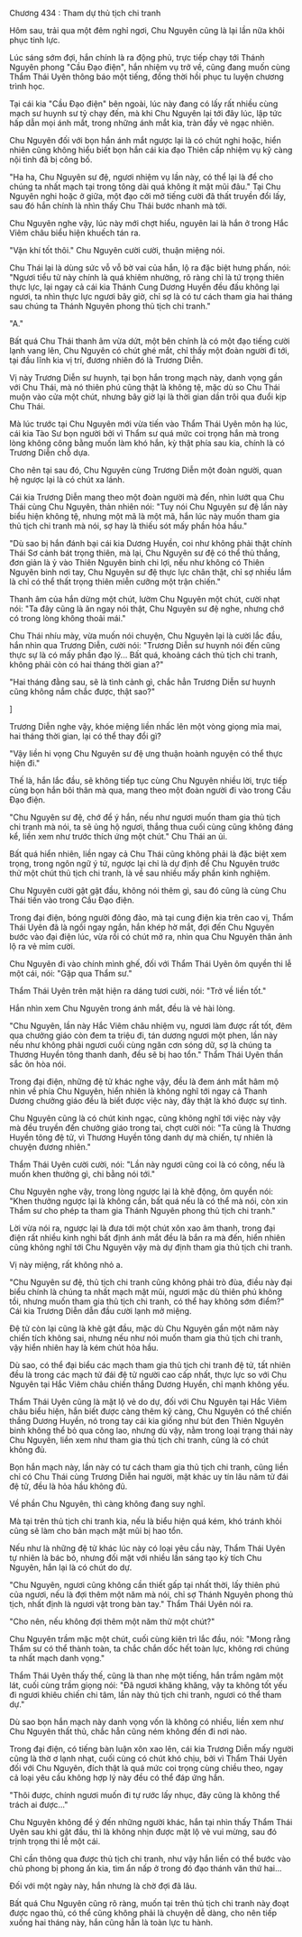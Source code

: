 




Chương 434 : Tham dự thủ tịch chi tranh


Hôm sau, trải qua một đêm nghỉ ngơi, Chu Nguyên cũng là lại lần nữa khôi phục tinh lực.

Lúc sáng sớm đợi, hắn chính là ra động phủ, trực tiếp chạy tới Thánh Nguyên phong "Cầu Đạo điện", hắn nhiệm vụ trở về, cũng đang muốn cùng Thẩm Thái Uyên thông báo một tiếng, đồng thời hồi phục tu luyện chương trình học.

Tại cái kia "Cầu Đạo điện" bên ngoài, lúc này đang có lấy rất nhiều cùng mạch sư huynh sư tỷ chạy đến, mà khi Chu Nguyên lại tới đây lúc, lập tức hấp dẫn mọi ánh mắt, trong những ánh mắt kia, tràn đầy vẻ ngạc nhiên.

Chu Nguyên đối với bọn hắn ánh mắt ngược lại là có chút nghi hoặc, hiển nhiên cũng không hiểu biết bọn hắn cái kia đạo Thiên cấp nhiệm vụ kỹ càng nội tình đã bị công bố.

"Ha ha, Chu Nguyên sư đệ, ngươi nhiệm vụ lần này, có thể lại là để cho chúng ta nhất mạch tại trong tông dài quá không ít mặt mũi đâu." Tại Chu Nguyên nghi hoặc ở giữa, một đạo cởi mở tiếng cười đã thất truyền đổi lấy, sau đó hắn chính là nhìn thấy Chu Thái bước nhanh mà tới.

Chu Nguyên nghe vậy, lúc này mới chợt hiểu, nguyên lai là hắn ở trong Hắc Viêm châu biểu hiện khuếch tán ra.

"Vận khí tốt thôi." Chu Nguyên cười cười, thuận miệng nói.

Chu Thái lại là dùng sức vỗ vỗ bờ vai của hắn, lộ ra đặc biệt hưng phấn, nói: "Ngươi tiểu tử này chính là quá khiêm nhường, rõ ràng chỉ là tứ trọng thiên thực lực, lại ngay cả cái kia Thánh Cung Dương Huyền đều đấu không lại ngươi, ta nhìn thực lực ngươi bây giờ, chỉ sợ là có tư cách tham gia hai tháng sau chúng ta Thánh Nguyên phong thủ tịch chi tranh."

"A."

Bất quá Chu Thái thanh âm vừa dứt, một bên chính là có một đạo tiếng cười lạnh vang lên, Chu Nguyên có chút ghé mắt, chỉ thấy một đoàn người đi tới, tại đầu lĩnh kia vị trí, đương nhiên đó là Trương Diễn.

Vị này Trương Diễn sư huynh, tại bọn hắn trong mạch này, danh vọng gần với Chu Thái, mà nó thiên phú cũng thật là không tệ, mặc dù so Chu Thái muộn vào cửa một chút, nhưng bây giờ lại là thời gian dần trôi qua đuổi kịp Chu Thái.

Mà lúc trước tại Chu Nguyên mới vừa tiến vào Thẩm Thái Uyên môn hạ lúc, cái kia Tào Sư bọn người bởi vì Thẩm sư quá mức coi trọng hắn mà trong lòng không công bằng muốn làm khó hắn, kỳ thật phía sau kia, chính là có Trương Diễn chỗ dựa.

Cho nên tại sau đó, Chu Nguyên cùng Trương Diễn một đoàn người, quan hệ ngược lại là có chút xa lánh.

Cái kia Trương Diễn mang theo một đoàn người mà đến, nhìn lướt qua Chu Thái cùng Chu Nguyên, thản nhiên nói: "Tuy nói Chu Nguyên sư đệ lần này biểu hiện không tệ, nhưng một mã là một mã, hắn lúc này muốn tham gia thủ tịch chi tranh mà nói, sợ hay là thiếu sót mấy phần hỏa hầu."

"Dù sao bị hắn đánh bại cái kia Dương Huyền, coi như không phải thật chính Thái Sơ cảnh bát trọng thiên, mà lại, Chu Nguyên sư đệ có thể thủ thắng, đơn giản là ỷ vào Thiên Nguyên binh chi lợi, nếu như không có Thiên Nguyên binh nơi tay, Chu Nguyên sư đệ thực lực chân thật, chỉ sợ nhiều lắm là chỉ có thể thất trọng thiên miễn cưỡng một trận chiến."

Thanh âm của hắn dừng một chút, lườm Chu Nguyên một chút, cười nhạt nói: "Ta đây cũng là ăn ngay nói thật, Chu Nguyên sư đệ nghe, nhưng chớ có trong lòng không thoải mái."

Chu Thái nhíu mày, vừa muốn nói chuyện, Chu Nguyên lại là cười lắc đầu, hắn nhìn qua Trương Diễn, cười nói: "Trương Diễn sư huynh nói đến cũng thực sự là có mấy phần đạo lý... Bất quá, khoảng cách thủ tịch chi tranh, không phải còn có hai tháng thời gian a?"

"Hai tháng đằng sau, sẽ là tình cảnh gì, chắc hẳn Trương Diễn sư huynh cũng không nắm chắc được, thật sao?"

]

Trương Diễn nghe vậy, khóe miệng liền nhấc lên một vòng giọng mỉa mai, hai tháng thời gian, lại có thể thay đổi gì?

"Vậy liền hi vọng Chu Nguyên sư đệ ưng thuận hoành nguyện có thể thực hiện đi."

Thế là, hắn lắc đầu, sẽ không tiếp tục cùng Chu Nguyên nhiều lời, trực tiếp cùng bọn hắn bôi thân mà qua, mang theo một đoàn người đi vào trong Cầu Đạo điện.

"Chu Nguyên sư đệ, chớ để ý hắn, nếu như ngươi muốn tham gia thủ tịch chi tranh mà nói, ta sẽ ủng hộ ngươi, thắng thua cuối cùng cũng không đáng kể, liền xem như trước thích ứng một chút." Chu Thái an ủi.

Bất quá hiển nhiên, liền ngay cả Chu Thái cũng không phải là đặc biệt xem trọng, trong ngôn ngữ ý tứ, ngược lại chỉ là dự định để Chu Nguyên trước thử một chút thủ tịch chi tranh, là về sau nhiều mấy phần kinh nghiệm.

Chu Nguyên cười gật gật đầu, không nói thêm gì, sau đó cũng là cùng Chu Thái tiến vào trong Cầu Đạo điện.

Trong đại điện, bóng người đông đảo, mà tại cung điện kia trên cao vị, Thẩm Thái Uyên đã là ngồi ngay ngắn, hắn khép hờ mắt, đợi đến Chu Nguyên bước vào đại điện lúc, vừa rồi có chút mở ra, nhìn qua Chu Nguyên thân ảnh lộ ra vẻ mỉm cười.

Chu Nguyên đi vào chính mình ghế, đối với Thẩm Thái Uyên ôm quyền thi lễ một cái, nói: "Gặp qua Thẩm sư."

Thẩm Thái Uyên trên mặt hiện ra dáng tươi cười, nói: "Trở về liền tốt."

Hắn nhìn xem Chu Nguyên trong ánh mắt, đều là vẻ hài lòng.

"Chu Nguyên, lần này Hắc Viêm châu nhiệm vụ, ngươi làm được rất tốt, đêm qua chưởng giáo còn đem ta triệu đi, tán dương ngươi một phen, lần này nếu như không phải ngươi cuối cùng ngăn cơn sóng dữ, sợ là chúng ta Thương Huyền tông thanh danh, đều sẽ bị hao tổn." Thẩm Thái Uyên thần sắc ôn hòa nói.

Trong đại điện, những đệ tử khác nghe vậy, đều là đem ánh mắt hâm mộ nhìn về phía Chu Nguyên, hiển nhiên là không nghĩ tới ngay cả Thanh Dương chưởng giáo đều là biết được việc này, đây thật là khó được sự tình.

Chu Nguyên cũng là có chút kinh ngạc, cũng không nghĩ tới việc này vậy mà đều truyền đến chưởng giáo trong tai, chợt cười nói: "Ta cũng là Thương Huyền tông đệ tử, vì Thương Huyền tông danh dự mà chiến, tự nhiên là chuyện đương nhiên."

Thẩm Thái Uyên cười cười, nói: "Lần này ngươi cũng coi là có công, nếu là muốn khen thưởng gì, chi bằng nói tới."

Chu Nguyên nghe vậy, trong lòng ngược lại là khẽ động, ôm quyền nói: "Khen thưởng ngược lại là không cần, bất quá nếu là có thể mà nói, còn xin Thẩm sư cho phép ta tham gia Thánh Nguyên phong thủ tịch chi tranh."

Lời vừa nói ra, ngược lại là đưa tới một chút xôn xao âm thanh, trong đại điện rất nhiều kinh nghi bất định ánh mắt đều là bắn ra mà đến, hiển nhiên cũng không nghĩ tới Chu Nguyên vậy mà dự định tham gia thủ tịch chi tranh.

Vị này miệng, rất không nhỏ a.

"Chu Nguyên sư đệ, thủ tịch chi tranh cũng không phải trò đùa, điều này đại biểu chính là chúng ta nhất mạch mặt mũi, ngươi mặc dù thiên phú không tồi, nhưng muốn tham gia thủ tịch chi tranh, có thể hay không sớm điểm?" Cái kia Trương Diễn dẫn đầu cười lạnh mở miệng.

Đệ tử còn lại cũng là khẽ gật đầu, mặc dù Chu Nguyên gần một năm này chiến tích không sai, nhưng nếu như nói muốn tham gia thủ tịch chi tranh, vậy hiển nhiên hay là kém chút hỏa hầu.

Dù sao, có thể đại biểu các mạch tham gia thủ tịch chi tranh đệ tử, tất nhiên đều là trong các mạch tử đái đệ tử người cao cấp nhất, thực lực so với Chu Nguyên tại Hắc Viêm châu chiến thắng Dương Huyền, chỉ mạnh không yếu.

Thẩm Thái Uyên cũng là mặt lộ vẻ do dự, đối với Chu Nguyên tại Hắc Viêm châu biểu hiện, hắn biết được càng thêm kỹ càng, Chu Nguyên có thể chiến thắng Dương Huyền, nó trong tay cái kia giống như bút đen Thiên Nguyên binh không thể bỏ qua công lao, nhưng dù vậy, nằm trong loại trạng thái này Chu Nguyên, liền xem như tham gia thủ tịch chi tranh, cũng là có chút không đủ.

Bọn hắn mạch này, lần này có tư cách tham gia thủ tịch chi tranh, cũng liền chỉ có Chu Thái cùng Trương Diễn hai người, mặt khác uy tín lâu năm tử đái đệ tử, đều là hỏa hầu không đủ.

Về phần Chu Nguyên, thì càng không đang suy nghĩ.

Mà tại trên thủ tịch chi tranh kia, nếu là biểu hiện quá kém, khó tránh khỏi cũng sẽ làm cho bản mạch mặt mũi bị hao tổn.

Nếu như là những đệ tử khác lúc này có loại yêu cầu này, Thẩm Thái Uyên tự nhiên là bác bỏ, nhưng đối mặt với nhiều lần sáng tạo kỳ tích Chu Nguyên, hắn lại là có chút do dự.

"Chu Nguyên, ngươi cũng không cần thiết gấp tại nhất thời, lấy thiên phú của ngươi, nếu là đợi thêm một năm mà nói, chỉ sợ Thánh Nguyên phong thủ tịch, nhất định là ngươi vật trong bàn tay." Thẩm Thái Uyên nói ra.

"Cho nên, nếu không đợi thêm một năm thử một chút?"

Chu Nguyên trầm mặc một chút, cuối cùng kiên trì lắc đầu, nói: "Mong rằng Thẩm sư có thể thành toàn, ta chắc chắn dốc hết toàn lực, không rơi chúng ta nhất mạch danh vọng."

Thẩm Thái Uyên thấy thế, cũng là than nhẹ một tiếng, hắn trầm ngâm một lát, cuối cùng trầm giọng nói: "Đã ngươi khăng khăng, vậy ta không tốt yếu đi ngươi khiêu chiến chi tâm, lần này thủ tịch chi tranh, ngươi có thể tham dự."

Dù sao bọn hắn mạch này danh vọng vốn là không có nhiều, liền xem như Chu Nguyên thất thủ, chắc hẳn cũng ném không đến đi nơi nào.

Trong đại điện, có tiếng bàn luận xôn xao lên, cái kia Trương Diễn mấy người cũng là thờ ơ lạnh nhạt, cuối cùng có chút khó chịu, bởi vì Thẩm Thái Uyên đối với Chu Nguyên, đích thật là quá mức coi trọng cùng chiều theo, ngay cả loại yêu cầu không hợp lý này đều có thể đáp ứng hắn.

"Thôi được, chính ngươi muốn đi tự rước lấy nhục, đây cũng là không thể trách ai được..."

Chu Nguyên không để ý đến những người khác, hắn tại nhìn thấy Thẩm Thái Uyên sau khi gật đầu, thì là không nhịn được mặt lộ vẻ vui mừng, sau đó trịnh trọng thi lễ một cái.

Chỉ cần thông qua được thủ tịch chi tranh, như vậy hắn liền có thể bước vào chủ phong bị phong ấn kia, tìm ẩn nấp ở trong đó đạo thánh văn thứ hai...

Đối với một ngày này, hắn nhưng là chờ đợi đã lâu.

Bất quá Chu Nguyên cũng rõ ràng, muốn tại trên thủ tịch chi tranh này đoạt được ngao thủ, có thể cũng không phải là chuyện dễ dàng, cho nên tiếp xuống hai tháng này, hắn cũng hẳn là toàn lực tu hành.




